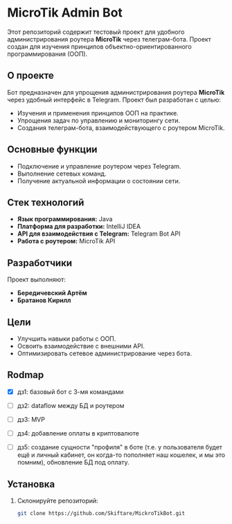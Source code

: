 # MicroTik Admin Bot

Этот репозиторий содержит тестовый проект для удобного администрирования роутера **MicroTik** через телеграм-бота. Проект создан для изучения принципов объектно-ориентированного программирования (ООП).

## О проекте

Бот предназначен для упрощения администрирования роутера **MicroTik** через удобный интерфейс в Telegram. Проект был разработан с целью:

- Изучения и применения принципов ООП на практике.
- Упрощения задач по управлению и мониторингу сети.
- Создания телеграм-бота, взаимодействующего с роутером MicroTik.

## Основные функции

- Подключение и управление роутером через Telegram.
- Выполнение сетевых команд.
- Получение актуальной информации о состоянии сети.

## Стек технологий

- **Язык программирования:** Java
- **Платформа для разработки:** IntelliJ IDEA
- **API для взаимодействия с Telegram:** Telegram Bot API
- **Работа с роутером:** MicroTik API

## Разработчики

Проект выполняют:

- **Бередичевский Артём**
- **Братанов Кирилл**

## Цели

- Улучшить навыки работы с ООП.
- Освоить взаимодействие с внешними API.
- Оптимизировать сетевое администрирование через бота.

## Rodmap

- [x] дз1: базовый бот с 3-мя командами
- [ ] дз2: dataflow между БД и роутером
- [ ] дз3: MVP
- [ ] дз4: добавление оплаты в криптовалюте
- [ ] дз5: создание сущности "профиля" в боте (т.е. у пользователя будет ещё и личный кабинет, он когда-то пополняет наш кошелек, и мы это помним), обновление БД под оплату.



## Установка

1. Склонируйте репозиторий:
   ```bash
   git clone https://github.com/Skiftare/MickroTikBot.git
